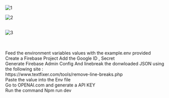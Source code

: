 

![1](https://user-images.githubusercontent.com/84892078/218431614-a73baadf-f91f-4bfc-a947-eba6ffd73a52.png)
</br>

![2](https://user-images.githubusercontent.com/84892078/218431652-5de5cf29-540f-46ea-b67f-7197003a3ff8.png)
</br>
</br>

![3](https://user-images.githubusercontent.com/84892078/218431670-ec47246e-f9fe-47f8-82b0-49fa57f6e867.png)

</br>

</br>
Feed the  environment variables values with the example.env provided</br>
Create a Firebase Project Add the Google ID , Secret</br>
Generate Firebase Admin Config And linebreak the donwloaded JSON using the following site : </br>https://www.textfixer.com/tools/remove-line-breaks.php</br>
Paste the value into the Env file </br>
Go to OPENAI.com and generate a API KEY</br>
Run the command Npm run dev</br>

</br>
